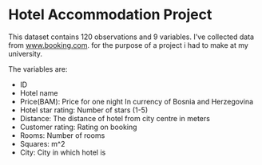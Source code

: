 # Hotel Accommodation Project


This dataset contains 120 observations and 9 variables. I've collected data from www.booking.com. for the purpose of a project i had to make at my university.

The variables are:
- ID
- Hotel name
- Price(BAM): Price for one night In currency of Bosnia and Herzegovina
- Hotel star rating: Number of stars (1-5)
- Distance: The distance of hotel from city centre in meters
- Customer rating: Rating on booking
- Rooms: Number of rooms
- Squares: m^2
- City: City in which hotel is
